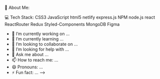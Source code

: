 
💫 About Me:


💻 Tech Stack:
CSS3 JavaScript html5 netlify express.js NPM node.js react ReactRouter Redux Styled-Components MongoDB Figma 

- 🔭 I’m currently working on ...
- 🌱 I’m currently learning ...
- 👯 I’m looking to collaborate on ...
- 🤔 I’m looking for help with ...
- 💬 Ask me about ...
- 📫 How to reach me: ...
- 😄 Pronouns: ...
- ⚡ Fun fact: ...
-->
